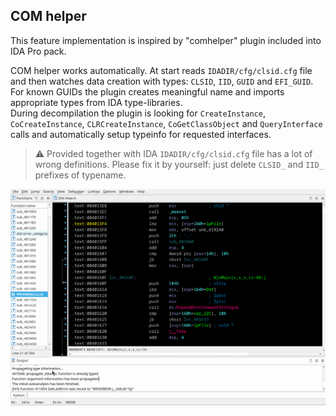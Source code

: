 ## COM helper
This feature implementation is inspired by "comhelper" plugin included into IDA Pro pack.

COM helper works automatically. At start reads `IDADIR/cfg/clsid.cfg` file and then watches data creation with types: `CLSID`, `IID`, `GUID` and `EFI_GUID`. For known GUIDs the plugin creates meaningful name and imports appropriate types from IDA type-libraries.  
During decompilation the plugin is looking for `CreateInstance`, `CoCreateInstance`, `CLRCreateInstance`, `CoGetClassObject` and `QueryInterface` calls and automatically setup typeinfo for requested interfaces.

> ⚠️ Provided together with IDA `IDADIR/cfg/clsid.cfg` file has a lot of wrong definitions. Please fix it by yourself: just delete `CLSID_` and `IID_` prefixes of typename.

![COM helper](com-helper.gif)
